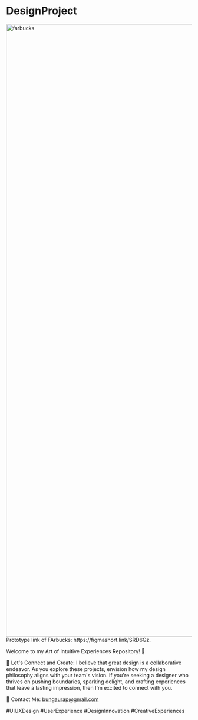 # DesignProject
<img width="1658" alt="farbucks" src="https://github.com/bungaura/DesignProject/assets/88443222/82305040-c395-4935-a8bb-a67a375e30aa">
Prototype link of FArbucks: https://figmashort.link/SRD6Gz.

Welcome to my Art of Intuitive Experiences Repository! 🚀

🤝 Let's Connect and Create:
I believe that great design is a collaborative endeavor. As you explore these projects, envision how my design philosophy aligns with your team's vision. If you're seeking a designer who thrives on pushing boundaries, sparking delight, and crafting experiences that leave a lasting impression, then I'm excited to connect with you.

📩 Contact Me: 
bungaurap@gmail.com

#UIUXDesign #UserExperience #DesignInnovation #CreativeExperiences
